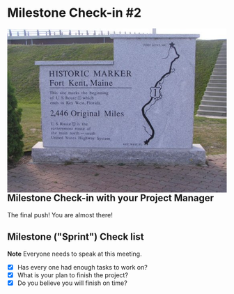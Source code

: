 # Milestone Check-in #2

<img src="./media/fort-kent-marker.jpg" align="right" width="550" alt=""/>

## Milestone Check-in with your Project Manager

The final push! You are almost there!

## Milestone ("Sprint") Check list

**Note** Everyone needs to speak at this meeting.

- [X] Has every one had enough tasks to work on?
- [X] What is your plan to finish the project?
- [X] Do you believe you will finish on time?
